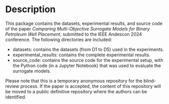 # Description

This package contains the datasets, experimental results, and source code of the paper *Comparing Multi-Objective Surrogate Models for Binary Petroleum Well Placement*, submitted to the IEEE Andescon 2024 conference. The following directories are included:

- datasets: contains the datasets (from D1 to D5) used in the experiments.
- experimental_results: contains the complete experimental results.
- source_code: contains the source code for the experimental setup, with the Python code (in a Jupyter Notebook) that was used to evaluate the surrogate models.

Please note that this is a temporary anonymous repository for the blind-review process. If the paper is accepted, the content of this repository will be moved to a public definitive repository where the authors can be identified.
